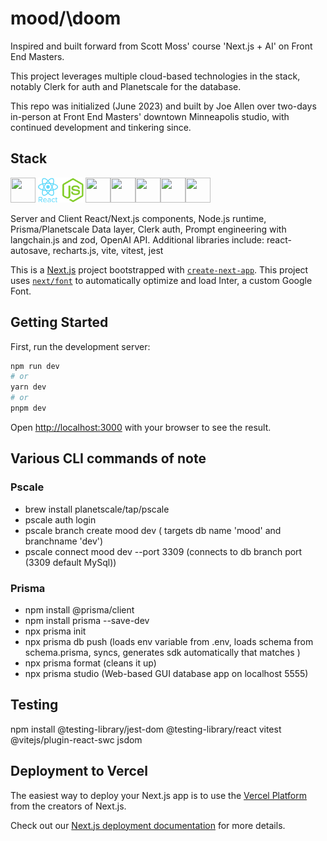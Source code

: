 # mood/\doom

Inspired and built forward from Scott Moss' course 'Next.js + AI' on Front End Masters.

This project leverages multiple cloud-based technologies in the stack, notably Clerk for auth and Planetscale for the database.

This repo was initialized (June 2023) and built by Joe Allen over two-days in-person at Front End Masters' downtown Minneapolis studio, with continued development and tinkering since.

## Stack

<a href="https://nextjs.org/docs"><img src="https://seeklogo.com/images/N/next-js-icon-logo-EE302D5DBD-seeklogo.com.png" height="40px" width="40px" /></a><a href="https://reactjs.org/"><img src="https://raw.githubusercontent.com/devicons/devicon/master/icons/react/react-original-wordmark.svg" height="40px" width="40px" /></a><a href="https://nodejs.org/en/"><img src="https://raw.githubusercontent.com/devicons/devicon/master/icons/nodejs/nodejs-original.svg" height="40px" width="40px" /></a><a href="https://tailwindcss.com/"><img src="https://shadowblood.gallerycdn.vsassets.io/extensions/shadowblood/tailwind-moon/3.0.2/1673948732518/Microsoft.VisualStudio.Services.Icons.Default" height="40px" width="40px" /></a><a href="https://planetscale.com/docs"><img src="https://seeklogo.com/images/P/planetscale-logo-0EEA8CAEB4-seeklogo.com.png" height="40px" width="40px" /></a><a href="https://www.prisma.io/docs"><img src="https://cdn.icon-icons.com/icons2/2148/PNG/512/prisma_icon_132076.png" height="40px" width="40px" /></a><a href="https://clerk.com/docs"><img src="https://images.g2crowd.com/uploads/product/image/social_landscape/social_landscape_c58d5fd4ba449e621bdcd01ac1f00976/clerk-dev.png" height="40px" width="40px" /></a><a href="https://docs.langchain.com/docs/"><img src="https://blog.langchain.dev/content/images/size/w256h256/2023/01/parroticon-1.png" height="40px" width="40px" /></a>

Server and Client React/Next.js components, Node.js runtime, Prisma/Planetscale Data layer, Clerk auth, Prompt engineering with langchain.js and zod, OpenAI API.
Additional libraries include: react-autosave, recharts.js, vite, vitest, jest

This is a [Next.js](https://nextjs.org/) project bootstrapped with [`create-next-app`](https://github.com/vercel/next.js/tree/canary/packages/create-next-app).
This project uses [`next/font`](https://nextjs.org/docs/basic-features/font-optimization) to automatically optimize and load Inter, a custom Google Font.

## Getting Started

First, run the development server:

```bash
npm run dev
# or
yarn dev
# or
pnpm dev
```

Open [http://localhost:3000](http://localhost:3000) with your browser to see the result.

## Various CLI commands of note

### Pscale

- brew install planetscale/tap/pscale
- pscale auth login
- pscale branch create mood dev
  ( targets db name 'mood' and branchname 'dev')
- pscale connect mood dev --port 3309
  (connects to db branch port (3309 default MySql))

### Prisma

- npm install @prisma/client
- npm install prisma --save-dev
- npx prisma init
- npx prisma db push
  (loads env variable from .env, loads schema from schema.prisma, syncs, generates sdk automatically that matches )
- npx prisma format
  (cleans it up)
- npx prisma studio
  (Web-based GUI database app on localhost 5555)

## Testing

npm install @testing-library/jest-dom @testing-library/react vitest @vitejs/plugin-react-swc jsdom

## Deployment to Vercel

The easiest way to deploy your Next.js app is to use the [Vercel Platform](https://vercel.com/new?utm_medium=default-template&filter=next.js&utm_source=create-next-app&utm_campaign=create-next-app-readme) from the creators of Next.js.

Check out our [Next.js deployment documentation](https://nextjs.org/docs/deployment) for more details.
